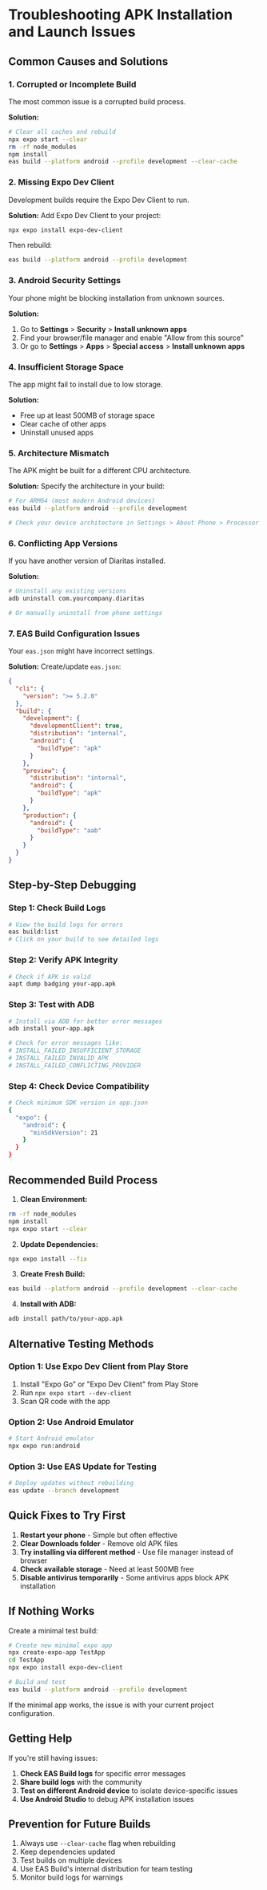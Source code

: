 # Troubleshooting APK Installation and Launch Issues

## Common Causes and Solutions

### 1. **Corrupted or Incomplete Build**

The most common issue is a corrupted build process.

**Solution:**
```bash
# Clear all caches and rebuild
npx expo start --clear
rm -rf node_modules
npm install
eas build --platform android --profile development --clear-cache
```

### 2. **Missing Expo Dev Client**

Development builds require the Expo Dev Client to run.

**Solution:**
Add Expo Dev Client to your project:
```bash
npx expo install expo-dev-client
```

Then rebuild:
```bash
eas build --platform android --profile development
```

### 3. **Android Security Settings**

Your phone might be blocking installation from unknown sources.

**Solution:**
1. Go to **Settings** > **Security** > **Install unknown apps**
2. Find your browser/file manager and enable "Allow from this source"
3. Or go to **Settings** > **Apps** > **Special access** > **Install unknown apps**

### 4. **Insufficient Storage Space**

The app might fail to install due to low storage.

**Solution:**
- Free up at least 500MB of storage space
- Clear cache of other apps
- Uninstall unused apps

### 5. **Architecture Mismatch**

The APK might be built for a different CPU architecture.

**Solution:**
Specify the architecture in your build:
```bash
# For ARM64 (most modern Android devices)
eas build --platform android --profile development

# Check your device architecture in Settings > About Phone > Processor
```

### 6. **Conflicting App Versions**

If you have another version of Diaritas installed.

**Solution:**
```bash
# Uninstall any existing versions
adb uninstall com.yourcompany.diaritas

# Or manually uninstall from phone settings
```

### 7. **EAS Build Configuration Issues**

Your `eas.json` might have incorrect settings.

**Solution:**
Create/update `eas.json`:
```json
{
  "cli": {
    "version": ">= 5.2.0"
  },
  "build": {
    "development": {
      "developmentClient": true,
      "distribution": "internal",
      "android": {
        "buildType": "apk"
      }
    },
    "preview": {
      "distribution": "internal",
      "android": {
        "buildType": "apk"
      }
    },
    "production": {
      "android": {
        "buildType": "aab"
      }
    }
  }
}
```

## Step-by-Step Debugging

### Step 1: Check Build Logs
```bash
# View the build logs for errors
eas build:list
# Click on your build to see detailed logs
```

### Step 2: Verify APK Integrity
```bash
# Check if APK is valid
aapt dump badging your-app.apk
```

### Step 3: Test with ADB
```bash
# Install via ADB for better error messages
adb install your-app.apk

# Check for error messages like:
# INSTALL_FAILED_INSUFFICIENT_STORAGE
# INSTALL_FAILED_INVALID_APK
# INSTALL_FAILED_CONFLICTING_PROVIDER
```

### Step 4: Check Device Compatibility
```bash
# Check minimum SDK version in app.json
{
  "expo": {
    "android": {
      "minSdkVersion": 21
    }
  }
}
```

## Recommended Build Process

1. **Clean Environment:**
```bash
rm -rf node_modules
npm install
npx expo start --clear
```

2. **Update Dependencies:**
```bash
npx expo install --fix
```

3. **Create Fresh Build:**
```bash
eas build --platform android --profile development --clear-cache
```

4. **Install with ADB:**
```bash
adb install path/to/your-app.apk
```

## Alternative Testing Methods

### Option 1: Use Expo Dev Client from Play Store
1. Install "Expo Go" or "Expo Dev Client" from Play Store
2. Run `npx expo start --dev-client`
3. Scan QR code with the app

### Option 2: Use Android Emulator
```bash
# Start Android emulator
npx expo run:android
```

### Option 3: Use EAS Update for Testing
```bash
# Deploy updates without rebuilding
eas update --branch development
```

## Quick Fixes to Try First

1. **Restart your phone** - Simple but often effective
2. **Clear Downloads folder** - Remove old APK files
3. **Try installing via different method** - Use file manager instead of browser
4. **Check available storage** - Need at least 500MB free
5. **Disable antivirus temporarily** - Some antivirus apps block APK installation

## If Nothing Works

Create a minimal test build:

```bash
# Create new minimal expo app
npx create-expo-app TestApp
cd TestApp
npx expo install expo-dev-client

# Build and test
eas build --platform android --profile development
```

If the minimal app works, the issue is with your current project configuration.

## Getting Help

If you're still having issues:

1. **Check EAS Build logs** for specific error messages
2. **Share build logs** with the community
3. **Test on different Android device** to isolate device-specific issues
4. **Use Android Studio** to debug APK installation issues

## Prevention for Future Builds

1. Always use `--clear-cache` flag when rebuilding
2. Keep dependencies updated
3. Test builds on multiple devices
4. Use EAS Build's internal distribution for team testing
5. Monitor build logs for warnings
